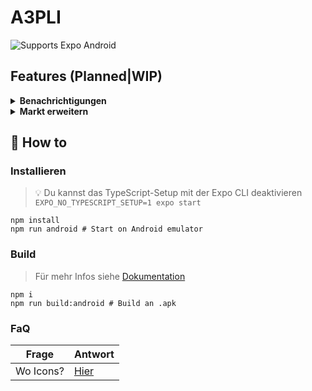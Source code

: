 # A3PLI

<p>
  <!-- Android -->
  <img alt="Supports Expo Android" longdesc="Supports Expo Android" src="https://img.shields.io/badge/Android-4630EB.svg?style=flat-square&logo=ANDROID&labelColor=A4C639&logoColor=fff" />
</p>

## Features (Planned|WIP)

<details>
<summary><strong>Benachrichtigungen</strong></summary>

Möglichkeit Benachrichtigungen über

- Changelogs/Updates
- Anstehende Häuserwartungen
- Ausstehende Miete des Appartments
- News & Ankündigungen

zu erhalten.

</details>

<details >
<summary><strong>Markt erweitern</strong></summary>

Anzeigen des/der

- aktuellen Cop-Bonus
- Zeit bis zur nächsten Preisberechnung

</details>

## 🚀 How to

### Installieren

> 💡 Du kannst das TypeScript-Setup mit der Expo CLI deaktivieren `EXPO_NO_TYPESCRIPT_SETUP=1 expo start`

```shell
npm install
npm run android # Start on Android emulator
```

### Build

> Für mehr Infos siehe [Dokumentation](https://docs.expo.dev/build/setup/)

```shell
npm i
npm run build:android # Build an .apk
```

### FaQ

| Frage     | Antwort                                        |
| --------- | ---------------------------------------------- |
| Wo Icons? | [Hier](https://pictogrammers.com/library/mdi/) |
